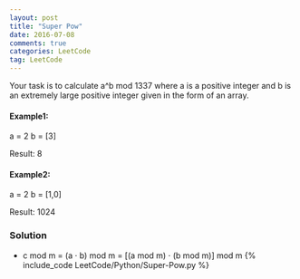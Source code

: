 ```yaml
---
layout: post
title: "Super Pow"
date: 2016-07-08
comments: true
categories: LeetCode
tag: LeetCode
---
```



Your task is to calculate a^b mod 1337 where a is a positive integer and b is an extremely large positive integer given in the form of an array.

#### Example1:

a = 2
b = [3]

Result: 8

#### Example2:

a = 2
b = [1,0]

Result: 1024

<!--more-->
### Solution

* c mod m = (a ⋅ b) mod m  = [(a mod m) ⋅ (b mod m)] mod m
{% include_code LeetCode/Python/Super-Pow.py %}
